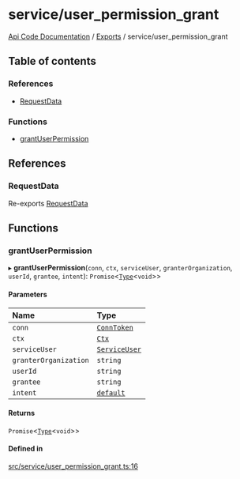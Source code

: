# service/user\_permission\_grant
 
[Api Code Documentation](../README.md) / [Exports](../modules.md) / service/user\_permission\_grant

## Table of contents

### References

- [RequestData](service_user_permission_grant.md#requestdata)

### Functions

- [grantUserPermission](service_user_permission_grant.md#grantuserpermission)

## References

### RequestData

Re-exports [RequestData](../interfaces/service_domain_workflow_project_create.RequestData.md)

## Functions

### grantUserPermission

▸ **grantUserPermission**(`conn`, `ctx`, `serviceUser`, `granterOrganization`, `userId`, `grantee`, `intent`): `Promise`\<[`Type`](result.md#type)\<`void`\>\>

#### Parameters

| Name | Type |
| :------ | :------ |
| `conn` | [`ConnToken`](service_conn.md#conntoken) |
| `ctx` | [`Ctx`](../interfaces/lib_ctx.Ctx.md) |
| `serviceUser` | [`ServiceUser`](../interfaces/service_domain_organization_service_user.ServiceUser.md) |
| `granterOrganization` | `string` |
| `userId` | `string` |
| `grantee` | `string` |
| `intent` | [`default`](authz_intents.md#default) |

#### Returns

`Promise`\<[`Type`](result.md#type)\<`void`\>\>

#### Defined in

[src/service/user_permission_grant.ts:16](https://github.com/openkfw/TruBudget/blob/3b9e793/api/src/service/user_permission_grant.ts#L16)
